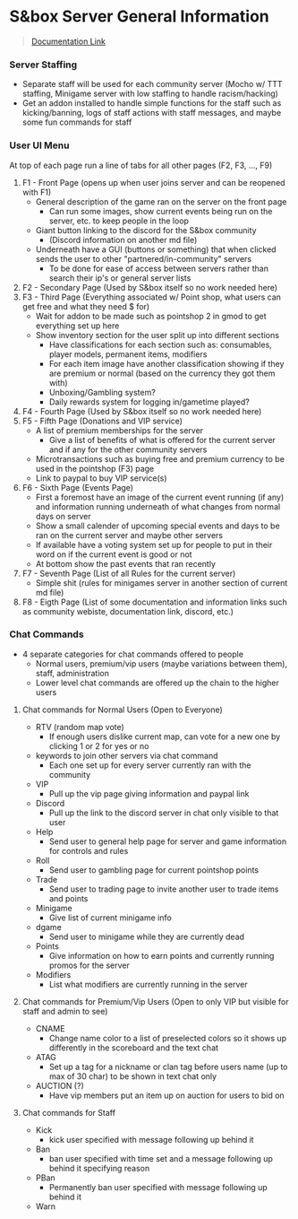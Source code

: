 # S&box Server General Information

> [Documentation Link](https://wiki.facepunch.com/sbox/)

### Server Staffing

- Separate staff will be used for each community server (Mocho w/ TTT staffing, Minigame server with low staffing to handle racism/hacking)
- Get an addon installed to handle simple functions for the staff such as kicking/banning, logs of staff actions with staff messages, and maybe some fun commands for staff

### User UI Menu

At top of each page run a line of tabs for all other pages (F2, F3, ..., F9)

1. F1 - Front Page (opens up when user joins server and can be reopened with F1)
    - General description of the game ran on the server on the front page
        - Can run some images, show current events being run on the server, etc. to keep people in the loop
    - Giant button linking to the discord for the S&box community 
        - (Discord information on another md file)
    - Underneath have a GUI (buttons or something) that when clicked sends the user to other "partnered/in-community" servers 
        - To be done for ease of access between servers rather than search their ip's or general server lists
2. F2 - Secondary Page (Used by S&box itself so no work needed here)
3. F3 - Third Page (Everything associated w/ Point shop, what users can get free and what they need $ for)
    - Wait for addon to be made such as pointshop 2 in gmod to get everything set up here
    - Show inventory section for the user split up into different sections
        - Have classifications for each section such as: consumables, player models, permanent items, modifiers
        - For each item image have another classification showing if they are premium or normal (based on the currency they got them with)
        - Unboxing/Gambling system?
        - Daily rewards system for logging in/gametime played?
4. F4 - Fourth Page (Used by S&box itself so no work needed here)
5. F5 - Fifth Page (Donations and VIP service)
    - A list of premium memberships for the server 
        - Give a list of benefits of what is offered for the current server and if any for the other community servers
    - Microtransactions such as buying free and premium currency to be used in the pointshop (F3) page
    - Link to paypal to buy VIP service(s)
6. F6 - Sixth Page (Events Page)
    - First a foremost have an image of the current event running (if any) and information running underneath of what changes from normal days on server
    - Show a small calender of upcoming special events and days to be ran on the current server and maybe other servers
    - If available have a voting system set up for people to put in their word on if the current event is good or not
    - At bottom show the past events that ran recently
7. F7 - Seventh Page (List of all Rules for the current server)
    - Simple shit (rules for minigames server in another section of current md file)
8. F8 - Eigth Page (List of some documentation and information links such as community webiste, documentation link, discord, etc.)

### Chat Commands 

- 4 separate categories for chat commands offered to people 
    - Normal users, premium/vip users (maybe variations between them), staff, administration
    - Lower level chat commands are offered up the chain to the higher users

1. Chat commands for Normal Users (Open to Everyone)
    - RTV (random map vote)
        - If enough users dislike current map, can vote for a new one by clicking 1 or 2 for yes or no
    - keywords to join other servers via chat command
        - Each one set up for every server currently ran with the community
    - VIP
        - Pull up the vip page giving information and paypal link
    - Discord
        - Pull up the link to the discord server in chat only visible to that user
    - Help
        - Send user to general help page for server and game information for controls and rules
    - Roll
        - Send user to gambling page for current pointshop points 
    - Trade
        - Send user to trading page to invite another user to trade items and points
    - Minigame
        - Give list of current minigame info
    - dgame
        - Send user to minigame while they are currently dead
    - Points
        - Give information on how to earn points and currently running promos for the server
    - Modifiers
        - List what modifiers are currently running in the server

2. Chat commands for Premium/Vip Users (Open to only VIP but visible for staff and admin to see)
    - CNAME
        - Change name color to a list of preselected colors so it shows up differently in the scoreboard and the text chat
    - ATAG
        - Set up a tag for a nickname or clan tag before users name (up to max of 30 char) to be shown in text chat only
    - AUCTION (?)
        - Have vip members put an item up on auction for users to bid on

3. Chat commands for Staff 
    - Kick
        - kick user specified with message following up behind it
    - Ban
        - ban user specified with time set and a message following up behind it specifying reason
    - PBan 
        - Permanently ban user specified with message following up behind it
    - Warn 
        
    
    